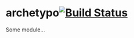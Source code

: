 # archetypo[![Build Status](https://secure.travis-ci.org/simonfan/archetypo.png?branch=master)](http://travis-ci.org/simonfan/archetypo)

Some module...
